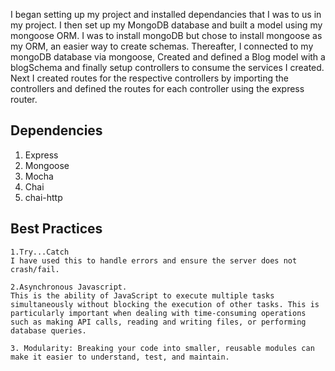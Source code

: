 I began setting up my project and installed dependancies that I was to us in my project.
I then set up my MongoDB database and built a model using my mongoose ORM. I was to install mongoDB but chose to install mongoose as my ORM, an easier way to create schemas.
Thereafter, I connected to my mongoDB database via mongoose, Created and defined a Blog model with a blogSchema and finally setup controllers to consume the services I created.
Next I created routes for the respective controllers by importing the controllers and defined the routes for each controller using the express router.

## Dependencies

1. Express
2. Mongoose
3. Mocha
4. Chai
5. chai-http

## Best Practices

    1.Try...Catch
    I have used this to handle errors and ensure the server does not crash/fail.

    2.Asynchronous Javascript.
    This is the ability of JavaScript to execute multiple tasks simultaneously without blocking the execution of other tasks. This is particularly important when dealing with time-consuming operations such as making API calls, reading and writing files, or performing database queries.

    3. Modularity: Breaking your code into smaller, reusable modules can make it easier to understand, test, and maintain.
